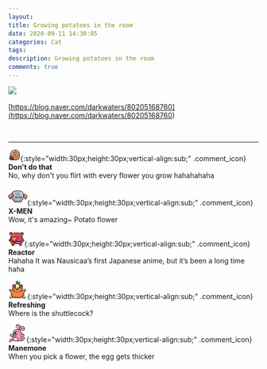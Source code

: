 ```yaml
---
layout: 
title: Growing potatoes in the room
date: 2020-09-11 14:30:05
categories: Cat
tags: 
description: Growing potatoes in the room
comments: true
---
```


![](https://blog.kakaocdn.net/dn/bBErEv/btqIrvjCJLF/OQrs71gO8ZlIYEvccVO3K1/img.jpg)

[https://blog.naver.com/darkwaters/80205168760](<https://blog.naver.com/darkwaters/80205168760>)

​

* * *

![comment](/assets/character/snail.png){:style="width:30px;height:30px;vertical-align:sub;" .comment_icon} **Don't do that**  
No, why don't you flirt with every flower you grow hahahahaha   
  
![comment](/assets/character/skull.png){:style="width:30px;height:30px;vertical-align:sub;" .comment_icon} **X-MEN**  
Wow, it's amazing~ Potato flower   
  
![comment](/assets/character/pig.png){:style="width:30px;height:30px;vertical-align:sub;" .comment_icon} **Reactor**  
Hahaha It was Nausicaa’s first Japanese anime, but it’s been a long time haha   
  
![comment](/assets/character/bird.png){:style="width:30px;height:30px;vertical-align:sub;" .comment_icon} **Refreshing**  
Where is the shuttlecock?   
  
![comment](/assets/character/bunny.png){:style="width:30px;height:30px;vertical-align:sub;" .comment_icon} **Manemone**  
When you pick a flower, the egg gets thicker   
  


